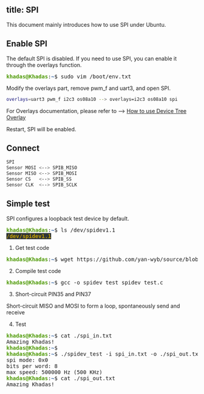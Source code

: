 title: SPI
---

This document mainly introduces how to use SPI under Ubuntu.

## Enable SPI

The default SPI is disabled. If you need to use SPI, you can enable it through the overlays function.

<pre><font color="#4E9A06"><b>khadas@Khadas</b></font>:<font color="#3465A4"><b>~</b></font>$ sudo vim /boot/env.txt</pre>

Modify the overlays part, remove pwm_f and uart3, and open SPI.

```sh
overlays=uart3 pwm_f i2c3 os08a10 --> overlays=i2c3 os08a10 spi
```

For Overlays documentation, please refer to --> [How to use Device Tree Overlay](./DeviceTreeOverlay.html)

Restart, SPI will be enabled.

## Connect

```sh
SPI
Sensor MOSI <--> SPIB_MISO
Sensor MISO <--> SPIB_MOSI
Sensor CS   <--> SPIB_SS
Sensor CLK  <--> SPIB_SCLK
```

## Simple test

SPI configures a loopback test device by default.

<pre><font color="#4E9A06"><b>khadas@Khadas</b></font>:<font color="#3465A4"><b>~</b></font>$ ls /dev/spidev1.1
<span style="background-color:#2E3436"><font color="#C4A000"><b>/dev/spidev1.1</b></font></span></pre>


1. Get test code

<pre><font color="#4E9A06"><b>khadas@Khadas</b></font>:<font color="#3465A4"><b>~</b></font>$ wget https://github.com/yan-wyb/source/blob/master/c%26c%2B%2B/embedded/app/spi/spi_test/spidev_test.c</pre>

2. Compile test code

<pre><font color="#4E9A06"><b>khadas@Khadas</b></font>:<font color="#3465A4"><b>~</b></font>$ gcc -o spidev_test spidev_test.c</pre>

3. Short-circuit PIN35 and PIN37

Short-circuit MISO and MOSI to form a loop, spontaneously send and receive

4. Test

<pre><font color="#4E9A06"><b>khadas@Khadas</b></font>:<font color="#3465A4"><b>~</b></font>$ cat ./spi_in.txt
Amazing Khadas!
<font color="#4E9A06"><b>khadas@Khadas</b></font>:<font color="#3465A4"><b>~</b></font>$
<font color="#4E9A06"><b>khadas@Khadas</b></font>:<font color="#3465A4"><b>~</b></font>$ ./spidev_test -i spi_in.txt -o ./spi_out.txt
spi mode: 0x0
bits per word: 8
max speed: 500000 Hz (500 KHz)
<font color="#4E9A06"><b>khadas@Khadas</b></font>:<font color="#3465A4"><b>~</b></font>$ cat ./spi_out.txt
Amazing Khadas!</pre>
